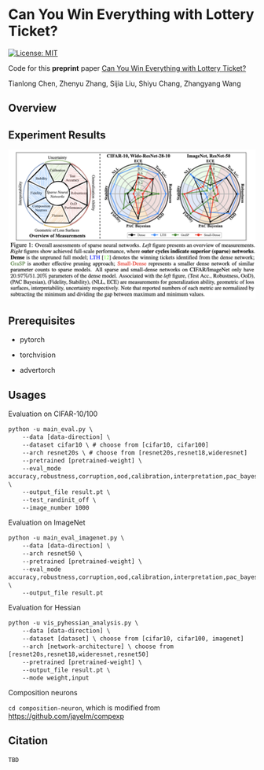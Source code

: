 # Can You Win Everything with Lottery Ticket?

[![License: MIT](https://img.shields.io/badge/License-MIT-green.svg)](https://opensource.org/licenses/MIT)

Code for this **preprint** paper [Can You Win Everything with Lottery Ticket?]()

Tianlong Chen, Zhenyu Zhang, Sijia Liu, Shiyu Chang, Zhangyang Wang

## Overview



## Experiment Results

![](./Figs/Res.png)



## Prerequisites

- pytorch

- torchvision

- advertorch



## Usages

Evaluation on CIFAR-10/100 

```
python -u main_eval.py \
	--data [data-direction] \
	--dataset cifar10 \ # choose from [cifar10, cifar100]
	--arch resnet20s \ # choose from [resnet20s,resnet18,wideresnet]
	--pretrained [pretrained-weight] \ 
	--eval_mode accuracy,robustness,corruption,ood,calibration,interpretation,pac_bayes_weight,pac_bayes_input \
	--output_file result.pt \
	--test_randinit_off \
	--image_number 1000 
```

Evaluation on ImageNet 

```
python -u main_eval_imagenet.py \
    --data [data-direction] \
    --arch resnet50 \
    --pretrained [pretrained-weight] \
    --eval_mode accuracy,robustness,corruption,ood,calibration,interpretation,pac_bayes_weight,pac_bayes_input \
    --output_file result.pt 
```

Evaluation for Hessian

```
python -u vis_pyhessian_analysis.py \
    --data [data-direction] \
    --dataset [dataset] \ choose from [cifar10, cifar100, imagenet]
    --arch [network-architecture] \ choose from [resnet20s,resnet18,wideresnet,resnet50]
    --pretrained [pretrained-weight] \
    --output_file result.pt \
    --mode weight,input
```

Composition neurons

`cd composition-neuron`, which is modified from https://github.com/jayelm/compexp

## Citation

```
TBD
```

